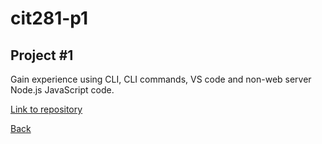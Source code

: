 # cit281-p1
## Project #1

Gain experience using CLI, CLI commands, VS code and non-web server Node.js JavaScript code.

[Link to repository](https://github.com/adalinew/cit281-p1.git)

[Back](https://adalinew.github.io/CIT-281/)
